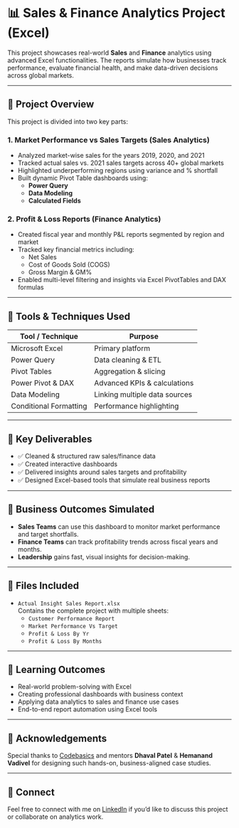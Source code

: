 # 📊 Sales & Finance Analytics Project (Excel)

This project showcases real-world **Sales** and **Finance** analytics using advanced Excel functionalities. The reports simulate how businesses track performance, evaluate financial health, and make data-driven decisions across global markets.

---

## 🧾 Project Overview

This project is divided into two key parts:

### 1. **Market Performance vs Sales Targets (Sales Analytics)**
- Analyzed market-wise sales for the years 2019, 2020, and 2021
- Tracked actual sales vs. 2021 sales targets across 40+ global markets
- Highlighted underperforming regions using variance and % shortfall
- Built dynamic Pivot Table dashboards using:
  - **Power Query**
  - **Data Modeling**
  - **Calculated Fields**

### 2. **Profit & Loss Reports (Finance Analytics)**
- Created fiscal year and monthly P&L reports segmented by region and market
- Tracked key financial metrics including:
  - Net Sales
  - Cost of Goods Sold (COGS)
  - Gross Margin & GM%
- Enabled multi-level filtering and insights via Excel PivotTables and DAX formulas

---

## 🔧 Tools & Techniques Used

| Tool / Technique | Purpose |
|------------------|---------|
| Microsoft Excel | Primary platform |
| Power Query      | Data cleaning & ETL |
| Pivot Tables     | Aggregation & slicing |
| Power Pivot & DAX | Advanced KPIs & calculations |
| Data Modeling    | Linking multiple data sources |
| Conditional Formatting | Performance highlighting |

---

## 📌 Key Deliverables

- ✅ Cleaned & structured raw sales/finance data
- ✅ Created interactive dashboards
- ✅ Delivered insights around sales targets and profitability
- ✅ Designed Excel-based tools that simulate real business reports

---

## 🎯 Business Outcomes Simulated

- **Sales Teams** can use this dashboard to monitor market performance and target shortfalls.
- **Finance Teams** can track profitability trends across fiscal years and months.
- **Leadership** gains fast, visual insights for decision-making.

---

## 📁 Files Included

- `Actual Insight Sales Report.xlsx`  
  Contains the complete project with multiple sheets:
  - `Customer Performance Report`
  - `Market Performance Vs Target`
  - `Profit & Loss By Yr`
  - `Profit & Loss By Months`

---

## 🧠 Learning Outcomes

- Real-world problem-solving with Excel
- Creating professional dashboards with business context
- Applying data analytics to sales and finance use cases
- End-to-end report automation using Excel tools

---

## 🙏 Acknowledgements

Special thanks to [Codebasics](https://www.codebasics.io/) and mentors **Dhaval Patel** & **Hemanand Vadivel** for designing such hands-on, business-aligned case studies.

---

## 🔗 Connect

Feel free to connect with me on [LinkedIn](https://www.linkedin.com/in/sanadsingh/) if you’d like to discuss this project or collaborate on analytics work.
